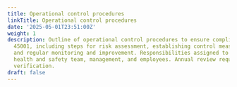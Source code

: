 ```yaml
---
title: Operational control procedures
linkTitle: Operational control procedures
date: '2025-05-01T23:51:00Z'
weight: 1
description: Outline of operational control procedures to ensure compliance with ISO
  45001, including steps for risk assessment, establishing control measures, training,
  and regular monitoring and improvement. Responsibilities assigned to process owners,
  health and safety team, management, and employees. Annual review required for compliance
  verification.
draft: false
---
```



<!-- Unsupported block type: table_of_contents -->

<!-- Unsupported block type: unsupported -->


